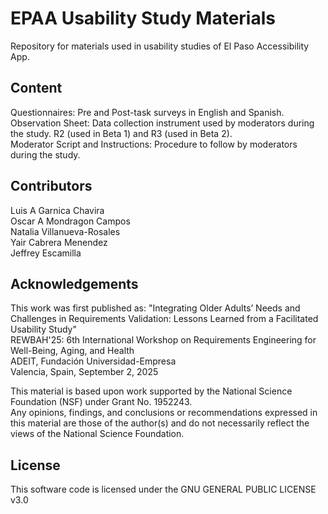 # EPAA Usability Study Materials
Repository for materials used in usability studies of El Paso Accessibility App.

## Content
Questionnaires: Pre and Post-task surveys in English and Spanish.      
Observation Sheet: Data collection instrument used by moderators during the study. R2 (used in Beta 1) and R3 (used in Beta 2).      
Moderator Script and Instructions: Procedure to follow by moderators during the study.   

## Contributors
Luis A Garnica Chavira   
Oscar A Mondragon Campos   
Natalia Villanueva-Rosales   
Yair Cabrera Menendez   
Jeffrey Escamilla   

## Acknowledgements
This work was first published as:
"Integrating Older Adults’ Needs and Challenges in Requirements Validation: Lessons Learned from a Facilitated Usability Study"   
REWBAH'25: 6th International Workshop on Requirements Engineering for Well-Being, Aging, and Health     
ADEIT, Fundación Universidad-Empresa   
Valencia, Spain, September 2, 2025   

This material is based upon work supported by the National Science Foundation (NSF) under Grant No. 1952243.    
Any opinions, findings, and conclusions or recommendations expressed in this material are those of the author(s) and do not necessarily reflect the views of the National Science Foundation.

## License 
This software code is licensed under the GNU GENERAL PUBLIC LICENSE v3.0   
